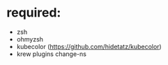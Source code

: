 # required:

- zsh
- ohmyzsh
- kubecolor (https://github.com/hidetatz/kubecolor)
- krew plugins change-ns

